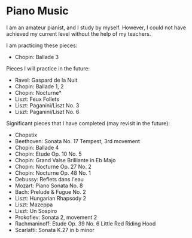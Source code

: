 # Piano Music

I am an amateur pianist, and I study by myself.
However, I could not have achieved my current level without the help of my teachers.

I am practicing these pieces:

* Chopin: Ballade 3

Pieces I will practice in the future:

* Ravel: Gaspard de la Nuit
* Chopin: Ballade 1, 2
* Chopin: Nocturne*
* Liszt: Feux Follets
* Liszt: Paganini/Liszt No. 3
* Liszt: Paganini/Liszt No. 6

Significant pieces that I have completed (may revisit in the future):

* Chopstix
* Beethoven: Sonata No. 17 Tempest, 3rd movement
* Chopin: Ballade 4
* Chopin: Etude Op. 10 No. 5
* Chopin: Grand Valse Brilliante in Eb Majo
* Chopin: Nocturne Op. 27 No. 2
* Chopin: Nocturne Op. 48 No. 1
* Debussy: Reflets dans l'eau
* Mozart: Piano Sonata No. 8
* Bach: Prelude & Fugue No. 2
* Liszt: Hungarian Rhapsody 2
* Liszt: Mazeppa
* Liszt: Un Sospiro
* Prokofiev: Sonata 2, movement 2
* Rachmaninoff: Etude Op. 39 No. 6 Little Red Riding Hood
* Scarlatti: Sonata K.27 in b minor
